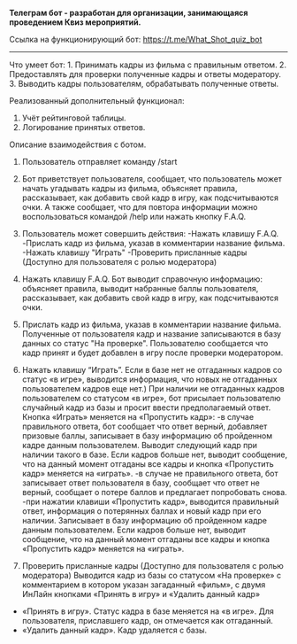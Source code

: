 <b>Телеграм бот - разработан для организации, занимающаяся проведением Квиз мероприятий.</b>

Ссылка на функционирующий бот:
https://t.me/What_Shot_quiz_bot

<hr>
Что умеет бот:
1. Принимать кадры из фильма с правильным ответом.
2. Предоставлять для проверки полученные кадры и ответы модератору.
3. Выводить кадры пользователям, обрабатывать полученные ответы.

Реализованный дополнительный функционал:
1. Учёт рейтинговой таблицы.
2. Логирование принятых ответов.

Описание взаимодействия с ботом.
1. Пользователь отправляет команду /start
2. Бот приветствует пользователя, сообщает, что пользователь может начать
угадывать кадры из фильма, объясняет правила, рассказывает, как добавить свой кадр
в игру, как подсчитываются очки. А также сообщает, что для повтора информации можно 
воспользоваться командой /help или нажать кнопку F.A.Q.
3. Пользователь может совершить действия:
-Нажать клавишу F.A.Q.
-Прислать кадр из фильма, указав в комментарии название фильма.
-Нажать клавишу "Играть"
-Проверить присланные кадры (Доступно для пользователя с ролью модератора)

4. Нажать клавишу F.A.Q.
Бот выводит справочную информацию: объясняет правила, выводит набранные баллы пользователя,
 рассказывает, как добавить свой кадр в игру, как подсчитываются очки.

5. Прислать кадр из фильма, указав в комментарии название фильма.
Полученные от пользователя кадр и название записываются в базу данных со статус "На проверке".
Пользователю сообщается что кадр принят и будет добавлен в игру после проверки модератором.

6. Нажать клавишу “Играть”.
Если в базе нет не отгаданных кадров со статус «в игре», выводится информация, что новых не отгаданных пользователем кадров еще нет.)
При наличии не отгаданных кадров пользователем со статусом «в игре», бот присылает пользователю случайный кадр 
из базы и просит ввести предполагаемый ответ. Кнопка «Играть» меняется на «Пропустить кадр»:
-в случае правильного ответа, бот сообщает что ответ верный, добавляет призовые баллы, записывает в базу информацию об пройденном кадре данным пользователем. Выводит следующий кадр при наличии такого в базе. Если кадров больше нет, выводит сообщение, что на данный момент отгаданы все кадры и кнопка «Пропустить кадр» меняется на «играть».
-в случае не правильного ответа, бот записывает ответ пользователя в базу, сообщает что ответ не верный, сообщает о потере баллов и предлагает попробовать снова.
-при нажатии клавиши «Пропустить кадр», выводится правильный ответ, информация о потерянных баллах и новый кадр при его наличии. Записывает в базу информацию об пройденном кадре данным пользователем. Если кадров больше нет, выводит сообщение, что на данный момент отгаданы все кадры и кнопка «Пропустить кадр» меняется на «играть».
7. Проверить присланные кадры (Доступно для пользователя с ролью модератора)
Выводится кадр из базы со статусом «На проверке» с комментарием в котором указан загаданный «фильм», с двумя ИнЛайн кнопками «Принять в игру» и «Удалить данный кадр»
- «Принять в игру». Статус кадра в базе меняется на «в игре». Для пользователя, приславшего кадр, он отмечается как отгаданный.
- «Удалить данный кадр». Кадр удаляется с базы.


